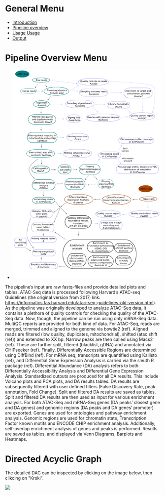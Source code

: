 

# General Menu
* [Introduction](/README.md) 
* [Pipeline overview](/docs/pipeline_overview.md)
* [Usage](/docs/usage.md) [Usage](./usage.md#Run)
* [Output](/docs/output.md)


# Pipeline Overview Menu

* ![Cactus all steps](/docs/images/cactus_all_steps.png "Cactus all steps")

The pipeline’s input are raw fastq-files and provide detailed plots and tables. ATAC-Seq data is processed following Harvard’s ATAC-seq Guidelines (the original version from 2017; link: https://informatics.fas.harvard.edu/atac-seq-guidelines-old-version.html). As the pipeline was originally developed to analyze ATAC-Seq data, it contains a plethora of quality controls for checking the quality of the ATAC-Seq data. Now, though, the pipeline can be run using only mRNA-Seq data. MultiQC reports are provided for both kind of data.
For ATAC-Seq, reads are merged, trimmed and aligned to the genome via bowtie2 (ref). Aligned reads are filtered (low quality, duplicates, mitochondrial), shifted (atac shift (ref)) and extended to XX bp. Narrow peaks are then called using Macs2 (ref). These are further split, filtered (blacklist, gDNA) and annotated via CHIPseeker (ref). Finally, Differentially Accessible Regions are determined using DiffBind (ref).
For mRNA seq, transcripts are quantified using Kallisto (ref), and Differential Gene Expression Analysis is carried via the sleuth R package (ref).
Differential Abundance (DA) analysis refers to both Differentially Accessibility Analysis and Differential Gene Expression Analysis. Standardized outputs are produced for all DA results. This include Volcano plots and PCA plots, and DA results tables. DA results are subsequently filtered with user defined filters (False Discovery Rate, peak annotation, Fold Change). Split and filtered DA results are saved as tables.
Split and filtered DA results are then used as input for various enrichment analysis. For both ATAC-Seq and mRNA-Seq genes (DA peaks’ closest gene and DA genes) and genomic regions (DA peaks and DA genes’ promoter) are exported. Genes are used for ontologies and pathway enrichment analysis. Genomic regions are used for chromatin state, Transcription Factor known motifs and ENCODE CHIP enrichment analysis. Additionally, self-overlap enrichment analysis of genes and peaks is performed. Results are saved as tables, and displayed via Venn Diagrams, Barplots and Heatmaps.


# Directed Acyclic Graph

The detailed DAG can be inspected by clicking on the image below, then clikcing on "Kroki".

[![](https://mermaid.ink/img/pako:eNqVWNtu2zgQ_ZXATy7QLqy7lIcFUrcFFmiLbZK3pBBoiba5kURVouNkm_77ckRqJFKymy0QoBqdIWeGw9E5_rnIeE4Xl4ttwY_ZnjTi4vbDfXUh_9Wr5XK9J1VFiz9oWYvnN2_0C2e5vMAH9xTKG6P8U6hgjApPoaLhxbbhJdrj5V1J6u_9Y2I-OqvlnWhI1da8pYPVsVCu9exZz_7yjlWCDwYjZic0nk5F6lihOlas7mysrhWra8XqyljF-Nm33gezq4bLu13DD_XtoS5G5mh5l-05y0am-O7q9mqdpiVtdqzapQ0lefu9f2vl4MkcSvY0PDvaWzSsLMGd5KQWvMEVPFcjunXTLWnFjyzd0C1vKHoh2JsDk62gzRTraywp2K4qaSXSIxP7dMOPglEXYYGGbVkhl4EQ5T1Ifxykm3g2s_XCvhakeQBkLqvHMiLoAIkwwpI_nsD0Jc3k6oLxKuXbtCHHdMN2R7aTmZDsYUAns0flW5X2ZZ9kvChoJgaba_WtL5tlWxAhaDXYZMOo3AdTMLNWaJ60H1nPMfhUMtHBlIzvRbDqs-ZNQwuV-IaKI6XV6ewDZzb7wDWzD7x5mG_BAvt0Sia47PgqbxgpzNMOjGsd9AdbF1ykrGppI9KW_UvTnLWy9zYHSAh94_l4EjOesK_JhpS3_D3NU1LJP0Gymz3bin610Bi3YX9j6JM8x1zWMO_vS03JQ5qRohjdg9CYwmF_K1oiDo06hOzQPFKEB7ORh6EVeWSsih2t9u4CwUKGSb-nvAlCwPv2sDEx0co-mU0h-6CQtZXpNXQnAx3Asik2cqZle4wncqcmDzqy3LBqSCOypmM0aQhW1Qche7QSDS-sGMNJi0dGGaIYi1vWXR262dMl0M0r3qStkEVvBcuGZRNjqAEgddIthQOibUqrhmV7mF-9Q7yaOrhpwWT-zbMMXe5Nn-TwQrwzxXtwBF2Yesr2QaKTO-c0zFLlazvJkv_D2TBcYt82BLYhtA2RbcCqYulS2bVGaTGAZDq5kr5cOyL2asK_YqXEmTbt4AUnWR4KwX5k6OBOZ2sCH2f-WToNJn8GFkxh-KmBXb6tcZd-DEmCwSGermVz9shy-cUy-zWJx82ZTKjRalorZ2WMmtXFu3d_vqz5oRJtKsimkP2ouc2LBPckoEN94k1JVKEmSK__InTIj081bxSQpx-fMlqMoEE_NAAKn7n-lqjnuD9o9Zj0yalHZ4V5aIODlE8bXOR82uAh6dMGH1lfF-2X669Xo_urOAdkH57FPcAkbAUHZIDUUG8RIyXUhgQ5oTK4KySF2oDF1om4LhJCbfCQEXbxdG0yE7fnGjhgjEgdtSFA7qgNIdJGbYiQMM7tpaniC7DHs8CeswEyQcJ5DulABlgcXS00eKtzvi74OshMO-itnn0nq-XN4wcojkRA-79D91NXJR1jNPoOyW2_QRxwQVqbBQ9T59v6BQYOsuI5Z5MV274YqGre96RUeSMJ_vxNRQ1ZBfPgUSJRjHTagEyJMqwXIp82wDOUGdARUmsTjZQRQPEJ0BmeB8MGM5s0XcYfaUN2dNzQaZ1vu5AS0-29Yq6AHJHbFyDlSOKtcebrex24yN81Ag2qJTbHTrbwgzCpCazuzUKnuAjpv97DR-6vDQEyf20IkfafjQKuox-jJNDOaDhXHnANsBxdfV5g_Vp-pcevgtGdvu6O5u_11dypBM5Jj3W37ayTh0LDOpBAz9XAR41hG3T1ggTlhdF8oBT0BxrUQmsoBdg7mvcD_p-2IADU5QqxFOGkSrhEZOf8V7fpDSiUubxjVCp2ErpVwxBFiopOzjFYSKmOjqGr8VSSrIXRGrqmwzUOvZxtt5KG5wByUMWMQBu1tuQPHV6qoY5sQaBx9AqHse6BTeJX-NgCCPx81Ex2oYdX_lDom2GJNSwxV-gQCU1g11Wd5pcBP6JBIaat7tDfQOz6L4iieeOEE5RaFhpVlBqFBNaOkFOtRugjH8AAckzQtRy3NS7bs08pymR3p9fwSYlQnalEo9A2uCjWtME7adB3LfJRuI1CFfC7yfCLzjDpogB1nVUH_BC0Nc3YlmW9pnwZBxq-1iuF6RVhxrH5XYTWndFj0M2rcy4zmg-2Sc75wIdNHkyTKXAcmOCvG5Q3NWHNoEG7u4WJq7b5NN3f0qzg5KEM7Zw-T_I856N40c1YPE5YVOyiBlVoVKqD_DS2AB8fJagWCmjQUxorE-uLiNnHmtXiqInVML3pCizrIWlTlwWKj3j03haQXWgoNcEtQXGqRcsKlSkeaKevu6R6uQlXykExOgVq-QmwECWo3sBD_akNiNDFSAKUnjZCf0jUBYe2wdsw1pny0wYlSeLfu2mN2f0cAteiVZ4o3VC7DeJt9X8Wg6sodet9tXi7kMO3JCxfXC5-wmL3C3kMJb1fXMr_5nRLZM3uF_fVLwk91Llc-2Mu70-zuNySoqVvF-Qg-M1zlaFBoT4wsmtIqa2__gNFowfI)](https://mermaid-js.github.io/mermaid-live-editor/edit#pako:eNqVWNtu2zgQ_ZXATy7QLqy7lIcFUrcFFmiLbZK3pBBoiba5kURVouNkm_77ckRqJFKymy0QoBqdIWeGw9E5_rnIeE4Xl4ttwY_ZnjTi4vbDfXUh_9Wr5XK9J1VFiz9oWYvnN2_0C2e5vMAH9xTKG6P8U6hgjApPoaLhxbbhJdrj5V1J6u_9Y2I-OqvlnWhI1da8pYPVsVCu9exZz_7yjlWCDwYjZic0nk5F6lihOlas7mysrhWra8XqyljF-Nm33gezq4bLu13DD_XtoS5G5mh5l-05y0am-O7q9mqdpiVtdqzapQ0lefu9f2vl4MkcSvY0PDvaWzSsLMGd5KQWvMEVPFcjunXTLWnFjyzd0C1vKHoh2JsDk62gzRTraywp2K4qaSXSIxP7dMOPglEXYYGGbVkhl4EQ5T1Ifxykm3g2s_XCvhakeQBkLqvHMiLoAIkwwpI_nsD0Jc3k6oLxKuXbtCHHdMN2R7aTmZDsYUAns0flW5X2ZZ9kvChoJgaba_WtL5tlWxAhaDXYZMOo3AdTMLNWaJ60H1nPMfhUMtHBlIzvRbDqs-ZNQwuV-IaKI6XV6ewDZzb7wDWzD7x5mG_BAvt0Sia47PgqbxgpzNMOjGsd9AdbF1ykrGppI9KW_UvTnLWy9zYHSAh94_l4EjOesK_JhpS3_D3NU1LJP0Gymz3bin610Bi3YX9j6JM8x1zWMO_vS03JQ5qRohjdg9CYwmF_K1oiDo06hOzQPFKEB7ORh6EVeWSsih2t9u4CwUKGSb-nvAlCwPv2sDEx0co-mU0h-6CQtZXpNXQnAx3Asik2cqZle4wncqcmDzqy3LBqSCOypmM0aQhW1Qche7QSDS-sGMNJi0dGGaIYi1vWXR262dMl0M0r3qStkEVvBcuGZRNjqAEgddIthQOibUqrhmV7mF-9Q7yaOrhpwWT-zbMMXe5Nn-TwQrwzxXtwBF2Yesr2QaKTO-c0zFLlazvJkv_D2TBcYt82BLYhtA2RbcCqYulS2bVGaTGAZDq5kr5cOyL2asK_YqXEmTbt4AUnWR4KwX5k6OBOZ2sCH2f-WToNJn8GFkxh-KmBXb6tcZd-DEmCwSGermVz9shy-cUy-zWJx82ZTKjRalorZ2WMmtXFu3d_vqz5oRJtKsimkP2ouc2LBPckoEN94k1JVKEmSK__InTIj081bxSQpx-fMlqMoEE_NAAKn7n-lqjnuD9o9Zj0yalHZ4V5aIODlE8bXOR82uAh6dMGH1lfF-2X669Xo_urOAdkH57FPcAkbAUHZIDUUG8RIyXUhgQ5oTK4KySF2oDF1om4LhJCbfCQEXbxdG0yE7fnGjhgjEgdtSFA7qgNIdJGbYiQMM7tpaniC7DHs8CeswEyQcJ5DulABlgcXS00eKtzvi74OshMO-itnn0nq-XN4wcojkRA-79D91NXJR1jNPoOyW2_QRxwQVqbBQ9T59v6BQYOsuI5Z5MV274YqGre96RUeSMJ_vxNRQ1ZBfPgUSJRjHTagEyJMqwXIp82wDOUGdARUmsTjZQRQPEJ0BmeB8MGM5s0XcYfaUN2dNzQaZ1vu5AS0-29Yq6AHJHbFyDlSOKtcebrex24yN81Ag2qJTbHTrbwgzCpCazuzUKnuAjpv97DR-6vDQEyf20IkfafjQKuox-jJNDOaDhXHnANsBxdfV5g_Vp-pcevgtGdvu6O5u_11dypBM5Jj3W37ayTh0LDOpBAz9XAR41hG3T1ggTlhdF8oBT0BxrUQmsoBdg7mvcD_p-2IADU5QqxFOGkSrhEZOf8V7fpDSiUubxjVCp2ErpVwxBFiopOzjFYSKmOjqGr8VSSrIXRGrqmwzUOvZxtt5KG5wByUMWMQBu1tuQPHV6qoY5sQaBx9AqHse6BTeJX-NgCCPx81Ex2oYdX_lDom2GJNSwxV-gQCU1g11Wd5pcBP6JBIaat7tDfQOz6L4iieeOEE5RaFhpVlBqFBNaOkFOtRugjH8AAckzQtRy3NS7bs08pymR3p9fwSYlQnalEo9A2uCjWtME7adB3LfJRuI1CFfC7yfCLzjDpogB1nVUH_BC0Nc3YlmW9pnwZBxq-1iuF6RVhxrH5XYTWndFj0M2rcy4zmg-2Sc75wIdNHkyTKXAcmOCvG5Q3NWHNoEG7u4WJq7b5NN3f0qzg5KEM7Zw-T_I856N40c1YPE5YVOyiBlVoVKqD_DS2AB8fJagWCmjQUxorE-uLiNnHmtXiqInVML3pCizrIWlTlwWKj3j03haQXWgoNcEtQXGqRcsKlSkeaKevu6R6uQlXykExOgVq-QmwECWo3sBD_akNiNDFSAKUnjZCf0jUBYe2wdsw1pny0wYlSeLfu2mN2f0cAteiVZ4o3VC7DeJt9X8Wg6sodet9tXi7kMO3JCxfXC5-wmL3C3kMJb1fXMr_5nRLZM3uF_fVLwk91Llc-2Mu70-zuNySoqVvF-Qg-M1zlaFBoT4wsmtIqa2__gNFowfI)

